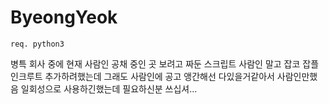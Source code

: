 # ByeongYeok
```req. python3```

병특 회사 중에 현재 사람인 공채 중인 곳 보려고 짜둔 스크립트
사람인 말고 잡코 잡플 인크루트 추가하려했는데 그래도 사람인에 공고 앵간해선 다있을거같아서 사람인만했음
일회성으로 사용하긴했는데 필요하신분 쓰십셔...
